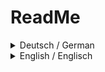 # ReadMe

<details>
  <summary> Deutsch / German </summary>

### Installation 

* **Downloads:**
  * JDK: [Java Development Kit](https://www.oracle.com/java/technologies/downloads/#javasejdk)
  * Visual Studio Code: [Visual Studio Code Download](https://code.visualstudio.com/)

* **Installation:**
  * Folgen Sie den Anweisungen des JDK-Installers.
  * In VS Code unter _Extensions_ laden Sie das Paket _Extension Pack for Java_ von Microsoft herunter, indem Sie `⇧` + `⌘` + `X` oder `STRG` + `⇧` + `X` drücken und danach suchen.

### Beschreibung des Codes

* **Importieren der Bibliotheken:**
  ```java
    import java.util.ArrayList;
    import java.util.HashMap;
    import java.util.Map;
    import java.util.Scanner;
  ```
  Die Bibliotheken:
  * _ArrayList_ ist für die Listenerstellung erforderlich.
  * _HashMap_ & _Map_ ermöglichen die Erstellung einer Hash-Map zur effizienten und schnellen Ausführung der Commands.
  * _Scanner_ wird für die Eingabeüberwachung verwendet.

* **Array und Hash-Map:**
  ```java
    ArrayList<String> bucket = new ArrayList<>();
    Scanner reader = new Scanner(System.in);
  
    Map<String, Runnable> commandActions = new HashMap<>();
  ```
  Das Programm verwendet Arrays zur Speicherung der Benutzereingaben. Diese Eingaben werden als Strings gespeichert. Das Array-Objekt _bucket_ speichert alle Eingaben des Benutzers, die als Tasks ausgegeben werden können. 
  Die Hash-Map ermöglicht die schnelle Zuordnung von Werten und verknüpften Aktionen, im Gegensatz zu linearen Suchsystemen, die bei vielen Objekten ineffizient sein können.

* **While-Schleife zur stetigen Abfrage von Commands:**
  ```java
    while (true) {
      System.out.print("Input: ");
      String input = reader.nextLine();
      if (commandActions.containsKey(input)) {  
        commandActions.get(input).run();        
      } else {
        System.out.println("Invalid command! Type 'help' for valid commands.");
      }
    }
  ```
  Bei jeder Ausführung der Schleife wird die Eingabe eines Commands erwartet. Das Programm überprüft, ob der eingegebene Command in der zuvor angelegten Hash-Map vorhanden ist. Andernfalls wird eine Fehlermeldung ausgegeben.

* **quit():**
  ```java
    commandActions.put("quit()", () -> {
      while (true) {
        System.out.print("Do you really want to quit? (y|n) ");
        String ask = reader.nextLine();
        if (ask.equalsIgnoreCase("y")) {
          System.out.println("Exit with Exitcode 0");
          reader.close(); 
          System.exit(0);
        }

        if (ask.equalsIgnoreCase("n")) {
          System.out.println("Okay, you won't quit!");
          break;
        }
      }
    });
  ```
  Die Quit-Funktion verwendet eine _While-Loop_, um eine Bestätigung für das Beenden des Programms vom Benutzer zu erhalten. Abhängig von der Eingabe des Benutzers wird das Programm beendet oder fortgesetzt.

* **help:**
  ```java
    commandActions.put("help", () -> {
      System.out.println("Valid Commands are: ");
      for (String key : commandActions.keySet()) {
        System.out.println("   * " + key);          
      }
    });
  ```
  Die help-Funktion gibt die verfügbaren Befehle aus. Dies wird dynamisch durch die Abfrage der in der Hash-Map gespeicherten Befehle ermöglicht.

* **add:**
  ```java
    commandActions.put("add", () -> {
      Functions read = new Functions();
      read.addElement(bucket);  
    });
  ```
  Der Add-Command fügt Elemente zur Bucket-List hinzu. Die zugehörige Funktion befindet sich in der Klasse [Functions.java](/Project/Functions.java).

  ```java
    public void addElement(ArrayList<String> bucket) {
      System.out.println("\n\nTo quit, type 'break'.\n\n--- Add Items ---");
      Scanner reader = new Scanner(System.in);           
      while (true) { 
        System.out.print("Add: ");
        String input = reader.nextLine();
        if (input.equals("break")) {
          break;
        }

        bucket.add(input);                             
      }
      System.out.println("\n---- Done! ----\n");
    }
  ```
  Bei Aufruf dieser Funktion wird das String-Array übergeben. Der Benutzer wird aufgefordert, Elemente hinzuzufügen, bis er "break" eingibt.

* **show:**
  ```java
    commandActions.put("show", () -> {
      System.out.println("\n\n---- Bucket List ----");
      for (String item : bucket) {
        System.out.println("   * " + item); 
      }
      System.out.println("\n---- Done! ----\n");
    });
  ```
  Die Show-Funktion gibt alle Elemente in der Bucket-Liste aus.


* **delete:**
  ```java
    commandActions.put("delete", () -> {
      Functions delete = new Functions();
      delete.deleteElement(bucket);
    });
  ```
  Der `delete`-Befehl ermöglicht es dem Benutzer, spezifische Elemente aus der Bucket-Liste zu entfernen. Die entsprechende Funktion für das Löschen befindet sich ebenfalls in der Klasse [Functions.java](/Project/Functions.java).

  ```java
    public void deleteElement(ArrayList<String> bucket) {
      System.out.println("\n\nTo exit, type 'break'.\n\n--- Delete Items ---");
      Scanner reader = new Scanner(System.in);
      while (true) {
        System.out.println("Current items in the list:");
        for (int i = 0; i < bucket.size(); i++) {
          System.out.println("   " + i + ". " + bucket.get(i));
        }
        System.out.print("Enter the index of the item to delete (or 'break' to exit): ");
        String input = reader.nextLine();
        if (input.equals("break")) {
          break;
        }
        try {
          int index = Integer.parseInt(input);
          if (index >= 0 && index < bucket.size()) {
            bucket.remove(index);
            System.out.println("Item removed successfully!");
          } else {
            System.out.println("Invalid index. Please enter a valid index.");
          }
        } catch (NumberFormatException e) {
          System.out.println("Invalid input. Please enter a valid index.");
        }
      }
      System.out.println("\n---- Done! ----\n");
    }
  ```
  Diese Funktion bietet dem Benutzer die Möglichkeit, durch Eingabe des Indexes ein Element aus der Liste zu löschen. Bei Eingabe eines ungültigen Indexes oder des Befehls "break" wird die Funktion beendet.


Natürlich, ich werde die ReadMe für Sie ins Englische übersetzen:
</details>

<details>
  <summary> English / Englisch</summary>

 ### Installation 

* **Downloads:**
  * JDK: [Java Development Kit](https://www.oracle.com/java/technologies/downloads/#javasejdk)
  * Visual Studio Code: [Visual Studio Code Download](https://code.visualstudio.com/)

* **Installation:**
  * Follow the instructions provided by the JDK installer.
  * In VS Code, under _Extensions_, download the _Extension Pack for Java_ by Microsoft. You can do this by pressing `⇧` + `⌘` + `X` or `Ctrl` + `Shift` + `X` and then searching for it.

### Code Description

* **Importing Libraries:**
  ```java
    import java.util.ArrayList;
    import java.util.HashMap;
    import java.util.Map;
    import java.util.Scanner;
  ```
  Libraries:
  * _ArrayList_ is essential for creating the listener.
  * _HashMap_ & _Map_ facilitate the creation of a hash map for efficient and rapid execution of commands.
  * _Scanner_ is used for input monitoring.

* **Array and Hash-Map:**
  ```java
    ArrayList<String> bucket = new ArrayList<>();
    Scanner reader = new Scanner(System.in);
  
    Map<String, Runnable> commandActions = new HashMap<>();
  ```
  The program uses arrays to store user inputs as strings. The _bucket_ array object stores all user inputs, which can be displayed as tasks. 
  The hash map allows for rapid assignment of values and associated actions, contrasting with linear search systems that can be inefficient with numerous objects.

* **While Loop for Continuous Command Query:**
  ```java
    while (true) {
      System.out.print("Input: ");
      String input = reader.nextLine();
      if (commandActions.containsKey(input)) {  
        commandActions.get(input).run();        
      } else {
        System.out.println("Invalid command! Type 'help' for valid commands.");
      }
    }
  ```
  Every time the loop runs, it expects a command input. The program checks if the entered command exists in the previously created hash map. Otherwise, it displays an error message.

* **quit():**
  ```java
    commandActions.put("quit()", () -> {
      while (true) {
        System.out.print("Do you really want to quit? (y|n) ");
        String ask = reader.nextLine();
        if (ask.equalsIgnoreCase("y")) {
          System.out.println("Exit with Exitcode 0");
          reader.close(); 
          System.exit(0);
        }

        if (ask.equalsIgnoreCase("n")) {
          System.out.println("Okay, you won't quit!");
          break;
        }
      }
    });
  ```
  The quit function employs a _While-Loop_ to obtain user confirmation for program termination. Depending on the user's input, the program either terminates or continues.

* **help:**
  ```java
    commandActions.put("help", () -> {
      System.out.println("Valid Commands are: ");
      for (String key : commandActions.keySet()) {
        System.out.println("   * " + key);          
      }
    });
  ```
  The help function lists available commands. This is dynamically done by querying the commands stored in the hash map.

* **add:**
  ```java
    commandActions.put("add", () -> {
      Functions read = new Functions();
      read.addElement(bucket);  
    });
  ```
  The `add` command adds items to the bucket list. The associated function resides in the [Functions.java](/Project/Functions.java) class.

  ```java
    public void addElement(ArrayList<String> bucket) {
      System.out.println("\n\nTo quit, type 'break'.\n\n--- Add Items ---");
      Scanner reader = new Scanner(System.in);           
      while (true) { 
        System.out.print("Add: ");
        String input = reader.nextLine();
        if (input.equals("break")) {
          break;
        }

        bucket.add(input);                             
      }
      System.out.println("\n---- Done! ----\n");
    }
  ```
  Upon function invocation, the string array is passed. Users are prompted to add items until they input "break".

* **show:**
  ```java
    commandActions.put("show", () -> {
      System.out.println("\n\n---- Bucket List ----");
      for (String item : bucket) {
        System.out.println("   * " + item); 
      }
      System.out.println("\n---- Done! ----\n");
    });
  ```
  The `show` function displays all elements in the bucket list.

* **delete:**
  ```java
    commandActions.put("delete", () -> {
      Functions delete = new Functions();
      delete.deleteElement(bucket);
    });
  ```
  The `delete` command allows users to remove specific items from the bucket list. The corresponding deletion function is also in the [Functions.java](/Project/Functions.java) class.

  ```java
    public void deleteElement(ArrayList<String> bucket) {
      System.out.println("\n\nTo exit, type 'break'.\n\n--- Delete Items ---");
      Scanner reader = new Scanner(System.in);
      while (true) {
        System.out.println("Current items in the list:");
        for (int i = 0; i < bucket.size(); i++) {
          System.out.println("   " + i + ". " + bucket.get(i));
        }
        System.out.print("Enter the index of the item to delete (or 'break' to exit): ");
        String input = reader.nextLine();
        if (input.equals("break")) {
          break;
        }
        try {
          int index = Integer.parseInt(input);
          if (index >= 0 && index < bucket.size()) {
            bucket.remove(index);
            System.out.println("Item removed successfully!");
          } else {
            System.out.println("Invalid index. Please enter a valid index.");
          }
        } catch (NumberFormatException e) {
          System.out.println("Invalid input. Please enter a valid index.");
        }
      }
      System.out.println("\n---- Done! ----\n");
    }
  ```
  This function provides users with the ability to remove an item from the list by entering its index. If an invalid index or "break" command is entered, the function terminates.
</details>
